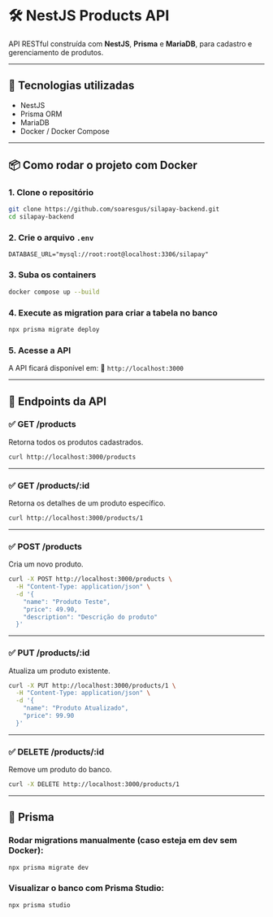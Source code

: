 # 🛠️ NestJS Products API

API RESTful construída com **NestJS**, **Prisma** e **MariaDB**, para cadastro e gerenciamento de produtos.

---

## 🚀 Tecnologias utilizadas

- NestJS
- Prisma ORM
- MariaDB
- Docker / Docker Compose

---

## 📦 Como rodar o projeto com Docker

### 1. Clone o repositório

```bash
git clone https://github.com/soaresgus/silapay-backend.git
cd silapay-backend
```

### 2. Crie o arquivo `.env`

```env
DATABASE_URL="mysql://root:root@localhost:3306/silapay"
```

### 3. Suba os containers

```bash
docker compose up --build
```

### 4. Execute as migration para criar a tabela no banco

```bash
npx prisma migrate deploy
```

### 5. Acesse a API

A API ficará disponível em:
📍 `http://localhost:3000`

---

## 🧪 Endpoints da API

### ✅ **GET /products**

Retorna todos os produtos cadastrados.

```bash
curl http://localhost:3000/products
```

---

### ✅ **GET /products/:id**

Retorna os detalhes de um produto específico.

```bash
curl http://localhost:3000/products/1
```

---

### ✅ **POST /products**

Cria um novo produto.

```bash
curl -X POST http://localhost:3000/products \
  -H "Content-Type: application/json" \
  -d '{
    "name": "Produto Teste",
    "price": 49.90,
    "description": "Descrição do produto"
  }'
```

---

### ✅ **PUT /products/:id**

Atualiza um produto existente.

```bash
curl -X PUT http://localhost:3000/products/1 \
  -H "Content-Type: application/json" \
  -d '{
    "name": "Produto Atualizado",
    "price": 99.90
  }'
```

---

### ✅ **DELETE /products/:id**

Remove um produto do banco.

```bash
curl -X DELETE http://localhost:3000/products/1
```

---

## 🧰 Prisma

### Rodar migrations manualmente (caso esteja em dev sem Docker):

```bash
npx prisma migrate dev
```

### Visualizar o banco com Prisma Studio:

```bash
npx prisma studio
```
